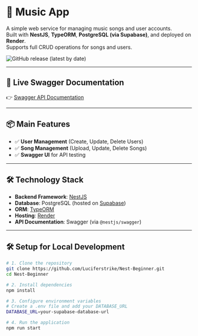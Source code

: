 # 🎵 Music App

A simple web service for managing music songs and user accounts.  
Built with **NestJS**, **TypeORM**, **PostgreSQL (via Supabase)**, and deployed on **Render**.  
Supports full CRUD operations for songs and users.

![GitHub release (latest by date)](https://img.shields.io/github/v/release/Luciferstrike123/Nest-Beginner)

---

## 🚀 Live Swagger Documentation

👉 [Swagger API Documentation](https://nest-beginner-bk-mobi.onrender.com/api)

---

## 📦 Main Features

- ✅ **User Management** (Create, Update, Delete Users)
- ✅ **Song Management** (Upload, Update, Delete Songs)
- ✅ **Swagger UI** for API testing

---

## 🛠️ Technology Stack

- **Backend Framework**: [NestJS](https://nestjs.com/)
- **Database**: PostgreSQL (hosted on [Supabase](https://supabase.com/))
- **ORM**: [TypeORM](https://typeorm.io/)
- **Hosting**: [Render](https://render.com/)
- **API Documentation**: Swagger (via `@nestjs/swagger`)

---

## 🛠️ Setup for Local Development

```bash
# 1. Clone the repository
git clone https://github.com/Luciferstrike/Nest-Beginner.git
cd Nest-Beginner

# 2. Install dependencies
npm install

# 3. Configure environment variables
# Create a .env file and add your DATABASE_URL
DATABASE_URL=your-supabase-database-url

# 4. Run the application
npm run start
```
